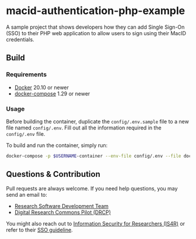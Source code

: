 # macid-authentication-php-example

A sample project that shows developers how they can add Single Sign-On (SSO) to their PHP web application to allow users to sign using their MacID credentials.

## Build

### Requirements

- [Docker](https://docs.docker.com/engine/install/) 20.10 or newer
- [docker-compose](https://docs.docker.com/compose/install/) 1.29 or newer

### Usage

Before building the container, duplicate the `config/.env.sample` file to a new file named `config/.env`. Fill out all the information required in the `config/.env` file.  

To build and run the container, simply run:  
```bash
docker-compose -p $USERNAME-container --env-file config/.env --file docker-compose.yaml up --build
```

## Questions & Contribution

Pull requests are always welcome. If you need help questions, you may send an email to:  
- [Research Software Development Team](mailto:rsd@mcmaster.ca)
- [Digital Research Commons Pilot (DRCP)](mailto:askresearch@mcmaster.ca)

You might also reach out to [Information Security for Researchers (IS4R)](https://informationsecurity.mcmaster.ca/people/researchers/) or refer to their [SSO guideline](https://informationsecurity.mcmaster.ca/macid-authentication-options-at-mcmaster-university/).  
